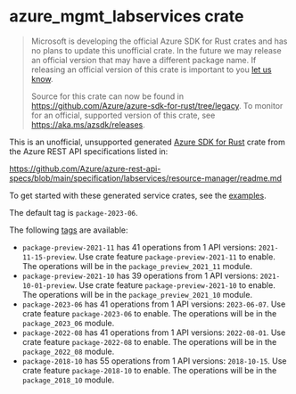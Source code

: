 # azure_mgmt_labservices crate

> Microsoft is developing the official Azure SDK for Rust crates and has no plans to update this unofficial crate.
> In the future we may release an official version that may have a different package name.
> If releasing an official version of this crate is important to you [let us know](https://github.com/Azure/azure-sdk-for-rust/issues/new/choose).
>
> Source for this crate can now be found in <https://github.com/Azure/azure-sdk-for-rust/tree/legacy>.
> To monitor for an official, supported version of this crate, see <https://aka.ms/azsdk/releases>.

This is an unofficial, unsupported generated [Azure SDK for Rust](https://github.com/Azure/azure-sdk-for-rust/tree/legacy) crate from the Azure REST API specifications listed in:

https://github.com/Azure/azure-rest-api-specs/blob/main/specification/labservices/resource-manager/readme.md

To get started with these generated service crates, see the [examples](https://github.com/Azure/azure-sdk-for-rust/blob/legacy/services/README.md#examples).

The default tag is `package-2023-06`.

The following [tags](https://github.com/Azure/azure-sdk-for-rust/blob/legacy/services/tags.md) are available:

- `package-preview-2021-11` has 41 operations from 1 API versions: `2021-11-15-preview`. Use crate feature `package-preview-2021-11` to enable. The operations will be in the `package_preview_2021_11` module.
- `package-preview-2021-10` has 39 operations from 1 API versions: `2021-10-01-preview`. Use crate feature `package-preview-2021-10` to enable. The operations will be in the `package_preview_2021_10` module.
- `package-2023-06` has 41 operations from 1 API versions: `2023-06-07`. Use crate feature `package-2023-06` to enable. The operations will be in the `package_2023_06` module.
- `package-2022-08` has 41 operations from 1 API versions: `2022-08-01`. Use crate feature `package-2022-08` to enable. The operations will be in the `package_2022_08` module.
- `package-2018-10` has 55 operations from 1 API versions: `2018-10-15`. Use crate feature `package-2018-10` to enable. The operations will be in the `package_2018_10` module.